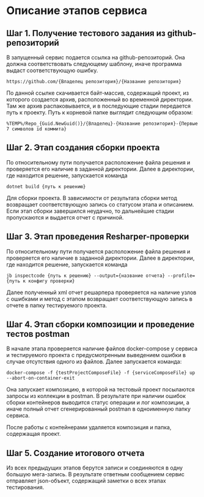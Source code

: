 # Описание этапов сервиса

## Шаг 1. Получение тестового задания из github-репозиторий

В запущенный сервис подается ссылка на github-репозиторий. Она должна соответствовать следующему шаблону, иначе программа выдаст соответствующую ошибку.

```
https://github.com/{Владелец репозитория}/{Название репозитория}
```

По данной ссылке скачивается байт-массив, содержащий проект, из которого создается архив, расположенный во временной директории. Там же архив распаковывается, и в последующие стадии передается путь к проекту. Путь к корневой папке выглядит следующим образом:

```
%TEMP%/Repo_{Guid.NewGuid()}/{Владелец}-{Название репозитория}-{Первые 7 символов id коммита}
```

## Шаг 2. Этап создания сборки проекта

По относительному пути получается расположение файла решения и проверяется его наличие в заданной директории. Далее в директории, где находится решение, запускается команда

```
dotnet build {путь к решению}
```

Для сборки проекта. В зависимости от результата сборки метод возвращает соответствующую запись со статусом этапа и описанием. Если этап сборки завершился неудачно, то дальнейшие стадии пропускаются и выдается отчет с причиной.

## Шаг 3. Этап проведения Resharper-проверки

По относительному пути получается расположение файла решения и проверяется его наличие в заданной директории. Далее в директории, где находится решение, запускается команда

```
jb inspectcode {путь к решению} --output={название отчета} --profile={путь к конфигу проверки}
```

Далее полученный xml отчет решарпера проверяется на наличие узлов с ошибками и метод с этапом возвращает соответствующую запись в отчете в папку тестируемого проекта.

## Шаг 4. Этап сборки композиции и проведение тестов postman

В начале этапа проверяется наличие файлов docker-compose у сервиса и тестируемого проекта с предусмотренным выведением ошибки в случае отсутствия одного из файлов. Далее запускается команда:

```
docker-compose -f {testProjectComposeFile} -f {serviceComposeFile} up --abort-on-container-exit
```

Она запускает композицию, в которой на тестовый проект посылаются запросы из коллекции в postman. В результате при наличии ошибок сборки контейнеров выводится статус операции и лог композиции, а иначе полный отчет сгенерированный postman в одноименную папку сервиса.

После работы с контейнерами удаляется композиция и папка, содержащая проект.

## Шаг 5. Создание итогового отчета

Из всех предыдущих этапов берутся записи и соединяются в одну большую мега-запись. В результате ответным сообщением сервис отправляет json-объект, содержащий заметки о всех этапах тестирования.
